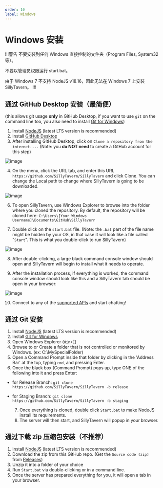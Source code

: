 ```yaml
---
order: 10
label: Windows
---
```

# Windows 安装

!!!警告
不要安装到任何 Windows 直接控制的文件夹（Program Files, System32 等）。

不要以管理员权限运行 start.bat。

由于 Windows 7 不支持 NodeJS v18.16，因此无法在 Windows 7 上安装 SillyTavern。
!!!

## 通过 GitHub Desktop 安装（最简便）
(this allows git usage **only** in GitHub Desktop, if you want to use `git` on the command line too, you also need to install [Git for Windows](https://gitforwindows.org/))
  1. Install [NodeJS](https://nodejs.org/en) (latest LTS version is recommended)
  2. Install [GitHub Desktop](https://central.github.com/deployments/desktop/desktop/latest/win32)
  3. After installing GitHub Desktop, click on `Clone a repository from the internet....` (Note: you **do NOT need** to create a GitHub account for this step)

  ![image](https://github.com/SillyTavern/SillyTavern-Docs/assets/18619528/fae5d105-449a-4e4a-b679-238347647054)

  4. On the menu, click the URL tab, and enter this URL `https://github.com/SillyTavern/SillyTavern` and click Clone. You can change the Local path to change where SillyTavern is going to be downloaded.

  ![image](https://github.com/SillyTavern/SillyTavern-Docs/assets/18619528/6bdded9b-e182-4cac-89ff-e4727dbb97b2)

  6. To open SillyTavern, use Windows Explorer to browse into the folder where you cloned the repository. By default, the repository will be cloned here: `C:\Users\[Your Windows Username]\Documents\GitHub\SillyTavern`
  
  7. Double click on the `start.bat` file. (Note: the `.bat` part of the file name might be hidden by your OS, in that case it will look like a file called "`Start`". This is what you double-click to run SillyTavern)

  ![image](https://github.com/SillyTavern/SillyTavern-Docs/assets/18619528/a77b8bc2-72a9-42a9-8aa9-1ed89f9bbf35)

  8. After double-clicking, a large black command console window should open and SillyTavern will begin to install what it needs to operate.
  
  9. After the installation process, if everything is worked, the command console window should look like this and a SillyTavern tab should be open in your browser:

  ![image](https://github.com/SillyTavern/SillyTavern-Docs/assets/18619528/d9da4608-94cd-447c-bde2-7f0f9de1c2eb)

  10. Connect to any of the [supported APIs](https://docs.sillytavern.app/usage/api-connections/) and start chatting!

## 通过 Git 安装

  1. Install [NodeJS](https://nodejs.org/en) (latest LTS version is recommended)
  2. Install [Git for Windows](https://gitforwindows.org/)
  3. Open Windows Explorer (`Win+E`)
  4. Browse to or Create a folder that is not controlled or monitored by Windows. (ex: C:\MySpecialFolder\)
  5. Open a Command Prompt inside that folder by clicking in the 'Address Bar' at the top, typing `cmd`, and pressing Enter.
  6. Once the black box (Command Prompt) pops up, type ONE of the following into it and press Enter:

- for Release Branch: `git clone https://github.com/SillyTavern/SillyTavern -b release`
- for Staging Branch: `git clone https://github.com/SillyTavern/SillyTavern -b staging`

  7. Once everything is cloned, double click `Start.bat` to make NodeJS install its requirements.
  8. The server will then start, and SillyTavern will popup in your browser.

## 通过下载 zip 压缩包安装（不推荐）

  1. Install [NodeJS](https://nodejs.org/en) (latest LTS version is recommended)
  2. Download the zip from this GitHub repo. (Get the `Source code (zip)` from [Releases](https://github.com/SillyTavern/SillyTavern/releases/latest))
  3. Unzip it into a folder of your choice
  4. Run `Start.bat` via double-clicking or in a command line.
  5. Once the server has prepared everything for you, it will open a tab in your browser.
